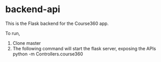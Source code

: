 # backend-api

This is the Flask backend for the Course360 app.

To run,
1. Clone master
2. The following command will start the flask server, exposing the APIs
python -m Controllers.course360 
